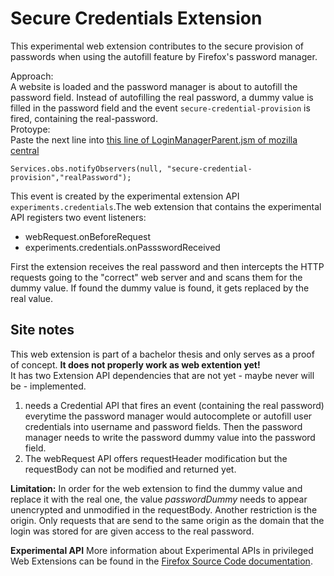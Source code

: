 # Secure Credentials Extension

This experimental web extension contributes to the secure provision of passwords when using the autofill feature by Firefox's password manager.

Approach:\
A website is loaded and the password manager is about to autofill the password field. Instead of autofilling the real password, a dummy value is filled in the password field and the event `secure-credential-provision` is fired, containing the real-password.\
Protoype:\
Paste the next line into [this line of LoginManagerParent.jsm of mozilla central](https://searchfox.org/mozilla-central/source/toolkit/components/passwordmgr/LoginManagerParent.jsm#665)

```
Services.obs.notifyObservers(null, "secure-credential-provision","realPassword");
```

This event is created by the experimental extension API `experiments.credentials`.The web extension that contains the experimental API registers two event listeners:

- webRequest.onBeforeRequest
- experiments.credentials.onPassswordReceived

First the extension receives the real password and then intercepts the HTTP requests going to the "correct" web server and and scans them for the dummy value. If found the dummy value is found, it gets replaced by the real value.

## Site notes

This web extension is part of a bachelor thesis and only serves as a proof of concept. **It does not properly work as web extention yet!**\
It has two Extension API dependencies that are not yet - maybe never will be - implemented.

1. needs a Credential API that fires an event (containing the real password) everytime the password manager would autocomplete or autofill user credentials into username and password fields. Then the password manager needs to write the password dummy value into the password field.
2. The webRequest API offers requestHeader modification but the requestBody can not be modified and returned yet.

**Limitation:** In order for the web extension to find the dummy value and replace it with the real one, the value _passwordDummy_ needs to appear unencrypted and unmodified in the requestBody. Another restriction is the origin. Only requests that are send to the same origin as the domain that the login was stored for are given access to the real password.

**Experimental API**
More information about Experimental APIs in privileged Web Extensions can be found in the [Firefox Source Code documentation](https://firefox-source-docs.mozilla.org/toolkit/components/extensions/webextensions/basics.html#adding-experimental-apis-in-privileged-extensions).
